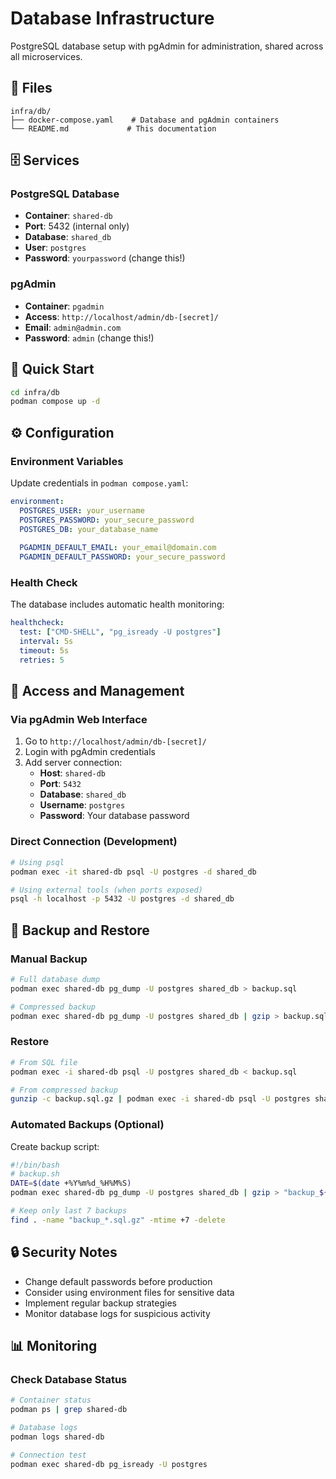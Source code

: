 # Database Infrastructure

PostgreSQL database setup with pgAdmin for administration, shared across all microservices.

## 📁 Files

```
infra/db/
├── docker-compose.yaml    # Database and pgAdmin containers
└── README.md             # This documentation
```

## 🗄️ Services

### PostgreSQL Database
- **Container**: `shared-db`
- **Port**: 5432 (internal only)
- **Database**: `shared_db`
- **User**: `postgres`
- **Password**: `yourpassword` (change this!)

### pgAdmin
- **Container**: `pgadmin`
- **Access**: `http://localhost/admin/db-[secret]/`
- **Email**: `admin@admin.com`
- **Password**: `admin` (change this!)

## 🚀 Quick Start

```bash
cd infra/db
podman compose up -d
```

## ⚙️ Configuration

### Environment Variables

Update credentials in `podman compose.yaml`:

```yaml
environment:
  POSTGRES_USER: your_username
  POSTGRES_PASSWORD: your_secure_password
  POSTGRES_DB: your_database_name
  
  PGADMIN_DEFAULT_EMAIL: your_email@domain.com
  PGADMIN_DEFAULT_PASSWORD: your_secure_password
```

### Health Check

The database includes automatic health monitoring:

```yaml
healthcheck:
  test: ["CMD-SHELL", "pg_isready -U postgres"]
  interval: 5s
  timeout: 5s
  retries: 5
```

## 🔧 Access and Management

### Via pgAdmin Web Interface

1. Go to `http://localhost/admin/db-[secret]/`
2. Login with pgAdmin credentials
3. Add server connection:
   - **Host**: `shared-db`
   - **Port**: `5432`
   - **Database**: `shared_db`
   - **Username**: `postgres`
   - **Password**: Your database password

### Direct Connection (Development)

```bash
# Using psql
podman exec -it shared-db psql -U postgres -d shared_db

# Using external tools (when ports exposed)
psql -h localhost -p 5432 -U postgres -d shared_db
```

## 💾 Backup and Restore

### Manual Backup

```bash
# Full database dump
podman exec shared-db pg_dump -U postgres shared_db > backup.sql

# Compressed backup
podman exec shared-db pg_dump -U postgres shared_db | gzip > backup.sql.gz
```

### Restore

```bash
# From SQL file
podman exec -i shared-db psql -U postgres shared_db < backup.sql

# From compressed backup
gunzip -c backup.sql.gz | podman exec -i shared-db psql -U postgres shared_db
```

### Automated Backups (Optional)

Create backup script:

```bash
#!/bin/bash
# backup.sh
DATE=$(date +%Y%m%d_%H%M%S)
podman exec shared-db pg_dump -U postgres shared_db | gzip > "backup_${DATE}.sql.gz"

# Keep only last 7 backups
find . -name "backup_*.sql.gz" -mtime +7 -delete
```

## 🔒 Security Notes

- Change default passwords before production
- Consider using environment files for sensitive data
- Implement regular backup strategies
- Monitor database logs for suspicious activity

## 📊 Monitoring

### Check Database Status

```bash
# Container status
podman ps | grep shared-db

# Database logs
podman logs shared-db

# Connection test
podman exec shared-db pg_isready -U postgres
```